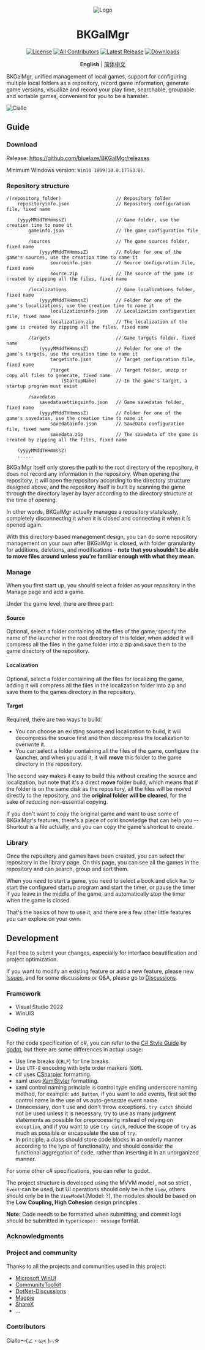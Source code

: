 <br>
<p align="center">
  <img src="./BKGalMgr/BKGalMgr.ico" alt="Logo">
</p>
<h1 align="center">BKGalMgr</h1>

<div align="center">

[![License](https://img.shields.io/github/license/bluelaze/BKGalMgr?color=25c2a0&label=License)](./LICENSE)
[![All Contributors](https://img.shields.io/github/all-contributors/bluelaze/BKGalMgr?color=25c2a0&label=All%20Contributors)](https://github.com/bluelaze/BKGalMgr/contributors)
[![Latest Release](https://img.shields.io/github/release-pre/bluelaze/BKGalMgr?color=25c2a0&label=Latest%20Release)](https://github.com/bluelaze/BKGalMgr/releases)
[![Downloads](https://img.shields.io/github/downloads/bluelaze/BKGalMgr/total?color=25c2a0&label=Downloads)](https://github.com/bluelaze/BKGalMgr/releases)

</div>

<div align="center">

**English** | [简体中文](./README_ZH.md) 

</div>


BKGalMgr, unified management of local games, support for configuring multiple local folders as a repository, record game information, generate game versions, visualize and record your play time, searchable, groupable and sortable games, convenient for you to be a hamster.

![Ciallo](doc/images/Ciallo.png)

## Guide

### Download

Release: https://github.com/bluelaze/BKGalMgr/releases

Minimum Windows version: `Win10 1809(10.0.17763.0)`.

### Repository structure

```
/(repository_folder)                    // Repository folder
    repositoryinfo.json                 // Repository configuration file, fixed name

    (yyyyMMddTHHmmssZ)                  // Game folder, use the creation time to name it
        gameinfo.json                   // The game configuration file

        /sources                        // The game sources folder, fixed name
            (yyyyMMddTHHmmssZ)          // Folder for one of the game's sources, use the creation time to name it
                sourceinfo.json         // Source configuration file, fixed name
                source.zip              // The source of the game is created by zipping all the files, fixed name

        /localizations                  // Game localizations folder, fixed name
            (yyyyMMddTHHmmssZ)          // Folder for one of the game's localizations, use the creation time to name it
                localizationinfo.json   // Localization configuration file, fixed name
                localization.zip        // The localization of the game is created by zipping all the files, fixed name

        /targets                        // Game targets folder, fixed name
            (yyyyMMddTHHmmssZ)          // Folder for one of the game's targets, use the creation time to name it
                targetinfo.json         // Target configuration file, fixed name
                /target                 // Target folder, unzip or copy all files to generate, fixed name
                    (StartupName)       // In the game's target, a startup program must exist

        /savedatas
            savedatasettingsinfo.json   // Game savedatas folder, fixed name
            (yyyyMMddTHHmmssZ)          // Folder for one of the game's savedatas, use the creation time to name it
                savedatainfo.json       // SaveData configuration file, fixed name
                savedata.zip            // The savedata of the game is created by zipping all the files, fixed name

    (yyyyMMddTHHmmssZ)
    ......
```

BKGalMgr itself only stores the path to the root directory of the repository, it does not record any information in the repository. When opening the repository, it will open the repository according to the directory structure designed above, and the repository itself is built by scanning the game through the directory layer by layer according to the directory structure at the time of opening.

In other words, BKGalMgr actually manages a repository statelessly, completely disconnecting it when it is closed and connecting it when it is opened again.

With this directory-based management design, you can do some repository management on your own after BKGalMgr is closed, with folder granularity for additions, deletions, and modifications - **note that you shouldn't be able to move files around unless you're familiar enough with what they mean**.

### Manage

When you first start up, you should select a folder as your repository in the Manage page and add a game.

Under the game level, there are three part:

#### Source

Optional, select a folder containing all the files of the game, specify the name of the launcher in the root directory of this folder, when added it will compress all the files in the game folder into a zip and save them to the game directory of the repository.

#### Localization

Optional, select a folder containing all the files for localizing the game, adding it will compress all the files in the localization folder into zip and save them to the games directory in the repository.

#### Target

Required, there are two ways to build:

 - You can choose an existing source and localization to build, it will decompress the source first and then decompress the localization to overwrite it.
 - You can select a folder containing all the files of the game, configure the launcher, and when you add it, it will **move** this folder to the game directory in the repository.

The second way makes it easy to build this without creating the source and localization, but note that it's a direct **move** folder build, which means that if the folder is on the same disk as the repository, all the files will be moved directly to the repository, and the **original folder will be cleared**, for the sake of reducing non-essential copying.

If you don't want to copy the original game and want to use some of BKGalMgr's features, there's a piece of cold knowledge that can help you -- Shortcut is a file actually, and you can copy the game's shortcut to create.

### Library

Once the repository and games have been created, you can select the repository in the library page. On this page, you can see all the games in the repository and can search, group and sort them.

When you need to start a game, you need to select a book and click `Run` to start the configured startup program and start the timer, or pause the timer if you leave in the middle of the game, and automatically stop the timer when the game is closed.

That's the basics of how to use it, and there are a few other little features you can explore on your own.

## Development

Feel free to submit your changes, especially for interface beautification and project optimization.

If you want to modify an existing feature or add a new feature, please new [Issues](https://github.com/bluelaze/BKGalMgr/issues), and for some discussions or Q&A, please go to [Discussions](https://github.com/bluelaze/BKGalMgr/discussions).

### Framework

- Visual Studio 2022
- WinUI3

### Coding style

For the code specification of c#, you can refer to the [C# Style Guide](https://github.com/godotengine/godot) by [godot](https://docs.godotengine.org/zh_CN/stable/tutorials/scripting/c_sharp/c_sharp_style_guide.html), but there are some differences in actual usage:

- Use line breaks (`CRLF`) for line breaks.
- Use `UTF-8` encoding with byte order markers (`BOM`).
- c# uses [CSharpier](https://csharpier.com/) formatting.
- xaml uses [XamlStyler](https://github.com/Xavalon/XamlStyler) formatting.
- xaml control naming principle is control type ending underscore naming method, for example: `add_Button`, if you want to add events, first set the control name in the use of vs auto-generate event name.
- Unnecessary, don't use and don't throw exceptions. `try catch` should not be used unless it is necessary, try to use as many judgment statements as possible for preprocessing instead of relying on `exception`, and if you want to use `try catch`, reduce the scope of `try` as much as possible or encapsulate the use of `try`.
- In principle, a class should store code blocks in an orderly manner according to the type of functionality, and should consider the functional aggregation of code, rather than inserting it in an unorganized manner.

For some other c# specifications, you can refer to godot.

The project structure is developed using the MVVM model , not so strict , `Event` can be used, but UI operations should only be in the `View`, others should only be in the `ViewModel`(Model: ?), the modules should be based on the **Low Coupling, High Cohesion** design principles .

**Note:** Code needs to be formatted when submitting, and commit logs should be submitted in `type(scope): message` format.

### Acknowledgments

### Project and community

Thanks to all the projects and communities used in this project:

- [Microsoft WinUI](https://github.com/microsoft/WindowsAppSDK)
- [CommunityToolkit](https://github.com/CommunityToolkit/Windows)
- [DotNet-Discussions](https://github.com/BYJRK/DotNet-Discussions)
- [Magpie](https://github.com/Blinue/Magpie)
- [ShareX](https://github.com/ShareX/ShareX)
- ...

### Contributors

Ciallo～(∠・ω< )⌒☆

<!-- ALL-CONTRIBUTORS-LIST:START - Do not remove or modify this section -->
<!-- prettier-ignore-start -->
<!-- markdownlint-disable -->

<!-- markdownlint-restore -->
<!-- prettier-ignore-end -->

<!-- ALL-CONTRIBUTORS-LIST:END -->

